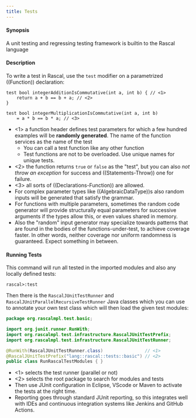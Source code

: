 ```yaml
---
title: Tests
---
```


#### Synopsis

A unit testing and regressing testing framework is builtin to the Rascal language

#### Description

To write a test in Rascal, use the `test` modifier on a parametrized ((Function)) declaration:

```rascal
test bool integerAdditionIsCommutative(int a, int b) { // <1>
    return a + b == b + a; // <2>
}

test bool integerMultiplicationIsCommutative(int a, int b)
    = a * b == b * a; // <3>
```

* <1> a function header defines test parameters for which a few hundred examples will be **randomly generated**. The name of the function services as the name of the test
   * You can call a test function like any other function
   * Test functions are not to be overloaded. Use unique names for unique tests. 
* <2> the function returns `true` or `false` as the "test", but you can also _not throw an exception_ for success and ((Statements-Throw)) one for failure.
* <3> all sorts of ((Declarations-Function)) are allowed.
* For complex parameter types like ((AlgebraicDataType))s also random inputs will be generated that satisfy the grammar.
* For functions with multiple parameters, sometimes the random code generator will provide structurally equal parameters for successive arguments if the types allow this, or even values shared in memory. 
* Also the "random" input generator may specialize towards patterns that are found in the bodies of the functions-under-test, to achieve coverage faster. In other words, neither coverage nor uniform randomness is guaranteed. Expect something in between.

#### Running Tests

This command will run all tested in the imported modules and also any locally defined tests:

```rascal
rascal>:test
```

Then there is the `RascalJUnitTestRunner` and `RascalJUnitParallelRecursiveTestRunner` Java classes which you
can use to annotate your own test class which will then load the given test modules:

```java
package org.rascalmpl.test.basic;

import org.junit.runner.RunWith;
import org.rascalmpl.test.infrastructure.RascalJUnitTestPrefix;
import org.rascalmpl.test.infrastructure.RascalJUnitTestRunner;

@RunWith(RascalJUnitTestRunner.class)                // <1>
@RascalJUnitTestPrefix("lang::rascal::tests::basic") // <2>
public class RunRascalTestModules { }
```

* <1> selects the test runner (parallel or not)
* <2> selects the root package to search for modules and tests
* Then use JUnit configuration in Eclipse, VScode or Maven to activate the tests at the right time.
* Reporting goes through standard JUnit reporting, so this integrates well with IDEs and continuous integration systems like Jenkins and GitHub Actions. 



